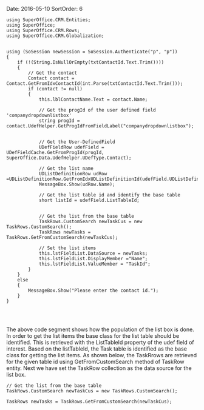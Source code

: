 Date: 2016-05-10
SortOrder: 6

```
using SuperOffice.CRM.Entities;
using SuperOffice;
using SuperOffice.CRM.Rows;
using SuperOffice.CRM.Globalization;
 
 
using (SoSession newSession = SoSession.Authenticate("p", "p"))
{
    if (!(String.IsNullOrEmpty(txtContactId.Text.Trim())))
    {
        // Get the contact
        Contact contact =
Contact.GetFromIdxContactId(int.Parse(txtContactId.Text.Trim()));
        if (contact != null)
        {
            this.lblContactName.Text = contact.Name;
 
            // Get the progId of the user defined field
'companydropdownlistbox'
            string progId =
contact.UdefHelper.GetProgIdFromFieldLabel("companydropdownlistbox");
                    
 
            // Get the User-DefinedField
            UDefFieldRow udefField =
UDefFieldCache.GetFromProgId(progId,
SuperOffice.Data.UdefHelper.UDefType.Contact);              
 
            // Get the list name                       
            UDListDefinitionRow udRow
=UDListDefinitionRow.GetFromIdxUDListDefinitionId(udefField.UDListDefinitionId);
            MessageBox.Show(udRow.Name);
 
            // Get the list table id and identify the base table
            short listId = udefField.ListTableId;                  
     
 
            // Get the list from the base table
            TaskRows.CustomSearch newTaskCus = new
TaskRows.CustomSearch();                  
            TaskRows newTasks =
TaskRows.GetFromCustomSearch(newTaskCus);
 
            // Set the list items
            this.lstFieldList.DataSource = newTasks;
            this.lstFieldList.DisplayMember ="Name";
            this.lstFieldList.ValueMember = "TaskId";   
        }
    }
    else
    {
        MessageBox.Show("Please enter the contact id.");
    }
}
 
```

 

The above code segment shows how the population of the list box is done. In order to get the list items the base class for the list table should be identified. This is retrieved with the ListTableId property of the udef field of interest. Based on the listTableId, the Task table is identified as the base class for getting the list items. As shown below, the TaskRrows are retrieved for the given table id using GetFromCustomSearch method of TaskRow entity. Next we have set the TaskRow collection as the data source for the list box.

```
// Get the list from the base table
TaskRows.CustomSearch newTaskCus = new TaskRows.CustomSearch();    
             
TaskRows newTasks = TaskRows.GetFromCustomSearch(newTaskCus);
```

